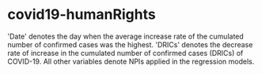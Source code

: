 # covid19-humanRights
'Date' denotes the day when the average increase rate of the cumulated number of confirmed cases was the highest.
'DRICs' denotes the decrease rate of increase in the cumulated number of confirmed cases (DRICs) of COVID-19.
All other variables denote NPIs applied in the regression models.
